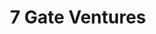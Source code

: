 ---
layout: firm_page
title: "7 Gate Ventures"
id: "7gate.vc"
permalink: "/7gateventures7gate.vc/"
website: "https://7gate.vc"
offices: "Vancouver (Canada), San Francisco (United States)"
investment_stages: "Pre-Seed, Seed, Pre-Series A"
portfolio_companies: "Spocket, Stay22, MetaOptima, Grow, Trayt, Avenue Spaces, Blanclabs, Qudos, Statcasa, Attendease, Nekso, Daily Delivery, Ulab Systems, NXGN, realtor, Orchard Technologies, Scoop Robotix, UpperCase, OstiSense, ZenCats, Ulter Solutions, IDmelon, LIVEKINDLY, Leavetown, ShareShed, Arrinex"
portfolio_link: "https://7gate.vc/portfolio/"
investment_markets: "Enterprise Software, Marketplaces, HealthTech, Medical Devices"
founded_year: "2015"
description: "7 Gate Ventures is a venture capital firm based in Vancouver, Canada, and Silicon Valley. They invest in early-stage startups from Pre-Seed to pre-Series A, focusing on innovative technology companies. Their mission is to partner with technical founders and help them scale."
linkedin: "https://ca.linkedin.com/company/7gate-ventures"
twitter: "https://twitter.com/7gatevc"
instagram: ""
team_page: "https://7gate.vc/team/"
investor_type: "Venture Capital"
crunchbase: "https://www.crunchbase.com/organization/7-gate-ventures"
pitchbook: "https://pitchbook.com/profiles/investor/170961-67"

# SEO Optimization
meta_title: "7 Gate Ventures - VC Firm - projectstartups.com"
meta_description: "7 Gate Ventures, 7 Gate Ventures is a venture capital firm based in Vancouver, Canada, and Silicon Valley. They invest in early-stage startups from Pre-Seed to pre-Ser..."
meta_keywords: "7 Gate Ventures, Enterprise Software, Marketplaces, HealthTech, Medical Devices, VC firm, venture capital, startup investor, projectstartups.com"
canonical_url: "https://vc.projectstartups.com/7gateventures7gate.vc/"
---